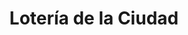 ---
title: "Lotería de la Ciudad"
url: /ciudad-autonoma-de-buenos-aires/loteria-de-la-ciudad-avenida-suarez/
shop: lotería
---
